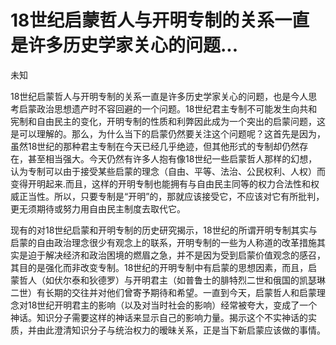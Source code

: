 # 18世纪启蒙哲人与开明专制的关系一直是许多历史学家关心的问题...

未知

18世纪启蒙哲人与开明专制的关系一直是许多历史学家关心的问题，也是今人思考启蒙政治思想遗产时不容回避的一个问题。18世纪君主专制不可能发生向共和宪制和自由民主的变化，开明专制的性质和利弊因此成为一个突出的启蒙问题，这是可以理解的。那么，为什么当下的启蒙仍然要关注这个问题呢？这首先是因为，虽然18世纪的那种君主专制在今天已经几乎绝迹，但其他形式的专制却仍然存在，甚至相当强大。今天仍然有许多人抱有像18世纪一些启蒙哲人那样的幻想，认为专制可以由于接受某些启蒙的理念（自由、平等、法治、公民权利、人权）而变得开明起来.而且，这样的开明专制也能拥有与自由民主同等的权力合法性和权威正当性。所以，只要专制是“开明”的，那就应该接受它，不应该对它有所批判，更无须期待或努力用自由民主制度去取代它。

现有的对18世纪启蒙和开明专制的历史研究揭示，18世纪的所谓开明专制其实与启蒙的自由政治理念很少有观念上的联系，开明专制的一些为人称道的改革措施其实是迫于解决经济和政治困境的燃眉之急，并不是因为受到启蒙价值观念的感召，其目的是强化而非改变专制。18世纪的开明专制中有启蒙的思想因素，而且，启蒙哲人（如伏尔泰和狄德罗）与开明君主（如普鲁士的腓特烈二世和俄国的凯瑟琳二世）有长期的交往并对他们曾寄予期待和希望。一直到今天，启蒙哲人和启蒙理念对18世纪开明君主的影响（以及对当时社会的影响）经常被夸大，变成了一个神话。知识分子需要这样的神话来显示自己的影响力量。揭示这个不实神话的实质，并由此澄清知识分子与统治权力的暧昧关系，正是当下新启蒙应该做的事情。